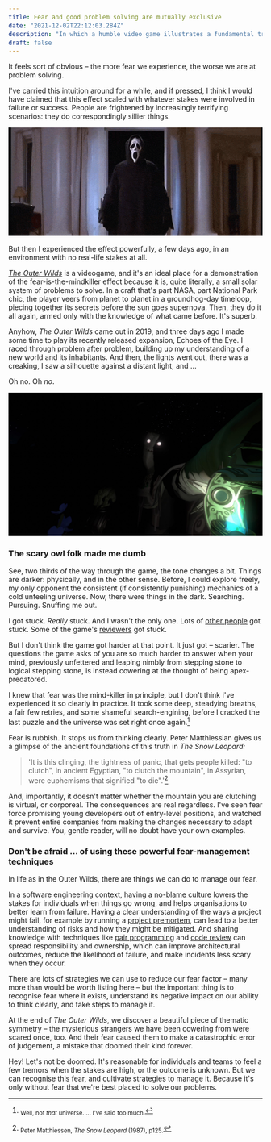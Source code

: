 ```yaml
---
title: Fear and good problem solving are mutually exclusive
date: "2021-12-02T22:12:03.284Z"
description: "In which a humble video game illustrates a fundamental truth of learning, but sadly a little bit late for Halloween"
draft: false
---
```


It feels sort of obvious – the more fear we experience, the worse we are at problem solving.

I've carried this intuition around for a while, and if pressed, I think I would have claimed that this effect scaled with whatever stakes were involved in failure or success. People are frightened by increasingly terrifying scenarios: they do correspondingly sillier things.

![The grenade would also have been a poor choice.](scream-movie.gif)

But then I experienced the effect powerfully, a few days ago, in an environment with no real-life stakes at all.

[_The Outer Wilds_](https://www.mobiusdigitalgames.com/outer-wilds.html) is a videogame, and it's an ideal place for a demonstration of the fear-is-the-mindkiller effect because it is, quite literally, a small solar system of problems to solve. In a craft that's part NASA, part National Park chic, the player veers from planet to planet in a groundhog-day timeloop, piecing together its secrets before the sun goes supernova. Then, they do it all again, armed only with the knowledge of what came before. It's superb.

Anyhow, _The Outer Wilds_ came out in 2019, and three days ago I made some time to play its recently released expansion, Echoes of the Eye. I raced through problem after problem, building up my understanding of a new world and its inhabitants. And then, the lights went out, there was a creaking, I saw a silhouette against a distant light, and ...

Oh no. Oh _no_.

![Oh ... no!](scary-owl.jpg)

### The scary owl folk made me dumb

See, two thirds of the way through the game, the tone changes a bit. Things are darker: physically, and in the other sense. Before, I could explore freely, my only opponent the consistent (if consistently punishing) mechanics of a cold unfeeling universe. Now, there were things in the dark. Searching. Pursuing. Snuffing me out.

I got stuck. _Really_ stuck. And I wasn't the only one. Lots of [other people](https://www.reddit.com/r/outerwilds/comments/pz1zqs/does_anyone_else_feel_like_echoes_of_the_eye_is/) got stuck. Some of the game's [reviewers](https://www.rockpapershotgun.com/echoes-of-the-eye-is-sensational-dlc-for-outer-wilds-dont-let-anyone-spoil-it-for-you) got stuck.

But I don't think the game got harder at that point. It just got – scarier. The questions the game asks of you are so much harder to answer when your mind, previously unfettered and leaping nimbly from stepping stone to logical stepping stone, is instead cowering at the thought of being apex-predatored.

I knew that fear was the mind-killer in principle, but I don't think I've experienced it so clearly in practice. It took some deep, steadying breaths, a fair few retries, and some shameful search-engining, before I cracked the last puzzle and the universe was set right once again.[^1]

Fear is rubbish. It stops us from thinking clearly. Peter Matthiessian gives us a glimpse of the ancient foundations of this truth in _The Snow Leopard:_

> 'It is this clinging, the tightness of panic, that gets people killed: "to clutch", in ancient Egyptian, "to clutch the mountain", in Assyrian, were euphemisms that signified "to die".'[^2]

And, importantly, it doesn't matter whether the mountain you are clutching is virtual, or corporeal. The consequences are real regardless. I've seen fear force promising young developers out of entry-level positions, and watched it prevent entire companies from making the changes necessary to adapt and survive. You, gentle reader, will no doubt have your own examples.

### Don't be afraid ... of using these powerful fear-management techniques

In life as in the Outer Wilds, there are things we can do to manage our fear.

In a software engineering context, having a [no-blame culture](https://devops.com/how-sre-creates-a-blameless-culture/) lowers the stakes for individuals when things go wrong, and helps organisations to better learn from failure. Having a clear understanding of the ways a project might fail, for example by running a [project premortem](https://www.atlassian.com/team-playbook/plays/pre-mortem), can lead to a better understanding of risks and how they might be mitigated. And sharing knowledge with techniques like [pair programming](https://martinfowler.com/articles/on-pair-programming.html) and [code review](https://www.atlassian.com/agile/software-development/code-reviews) can spread responsibility and ownership, which can improve architectural outcomes, reduce the likelihood of failure, and make incidents less scary when they occur.

There are lots of strategies we can use to reduce our fear factor – many more than would be worth listing here – but the important thing is to recognise fear where it exists, understand its negative impact on our ability to think clearly, and take steps to manage it.

At the end of _The Outer Wilds_, we discover a beautiful piece of thematic symmetry – the mysterious strangers we have been cowering from were scared once, too. And their fear caused them to make a catastrophic error of judgement, a mistake that doomed their kind forever.

Hey! Let's not be doomed. It's reasonable for individuals and teams to feel a few tremors when the stakes are high, or the outcome is unknown. But we can recognise this fear, and cultivate strategies to manage it. Because it's only without fear that we're best placed to solve our problems.

[^1]: <sub>Well, not _that_ universe. ... I've said too much.</sub>

[^2]: <sub>Peter Matthiessen, _The Snow Leopard_ (1987), p125.</sub>
